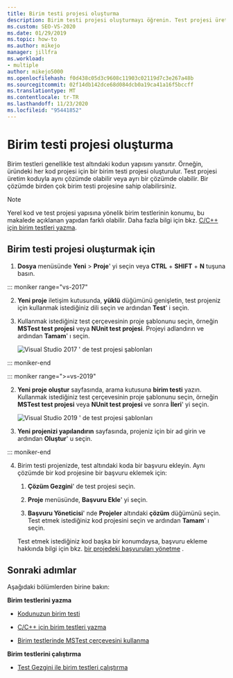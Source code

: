 ```yaml
---
title: Birim testi projesi oluşturma
description: Birim testi projesi oluşturmayı öğrenin. Test projesi üretim koduyla aynı çözümde olabilir veya ayrı bir çözümde olabilir.
ms.custom: SEO-VS-2020
ms.date: 01/29/2019
ms.topic: how-to
ms.author: mikejo
manager: jillfra
ms.workload:
- multiple
author: mikejo5000
ms.openlocfilehash: f0d438c05d3c9608c11903c02119d7c3e267a48b
ms.sourcegitcommit: 02f14db142dce68d084dcb0a19ca41a16f5bccff
ms.translationtype: MT
ms.contentlocale: tr-TR
ms.lasthandoff: 11/23/2020
ms.locfileid: "95441852"
---
```

# <a name="create-a-unit-test-project"></a>Birim testi projesi oluşturma

Birim testleri genellikle test altındaki kodun yapısını yansıtır. Örneğin, üründeki her kod projesi için bir birim testi projesi oluşturulur. Test projesi üretim koduyla aynı çözümde olabilir veya ayrı bir çözümde olabilir. Bir çözümde birden çok birim testi projesine sahip olabilirsiniz.

> [!NOTE]
> Yerel kod ve test projesi yapısına yönelik birim testlerinin konumu, bu makalede açıklanan yapıdan farklı olabilir. Daha fazla bilgi için bkz. [C/C++ için birim testleri yazma](writing-unit-tests-for-c-cpp.md).

## <a name="to-create-a-unit-test-project"></a>Birim testi projesi oluşturmak için

1. **Dosya** menüsünde **Yeni**  >  **Proje**' yi seçin veya **CTRL** + **SHIFT** + **N** tuşuna basın.

::: moniker range="vs-2017"

2. **Yeni proje** iletişim kutusunda, **yüklü** düğümünü genişletin, test projeniz için kullanmak istediğiniz dili seçin ve ardından **Test**' i seçin.

3. Kullanmak istediğiniz test çerçevesinin proje şablonunu seçin, örneğin **MSTest test projesi** veya **NUnit test projesi**. Projeyi adlandırın ve ardından **Tamam**' ı seçin.

   ![Visual Studio 2017 ' de test projesi şablonları](media/test-project-templates.png)

::: moniker-end

::: moniker range=">=vs-2019"

2. **Yeni proje oluştur** sayfasında, arama kutusuna **birim testi** yazın. Kullanmak istediğiniz test çerçevesinin proje şablonunu seçin, örneğin **MSTest test projesi** veya **NUnit test projesi** ve sonra **İleri**' yi seçin.

   ![Visual Studio 2019 ' de test projesi şablonları](media/vs-2019/test-project-templates.png)

3. **Yeni projenizi yapılandırın** sayfasında, projeniz için bir ad girin ve ardından **Oluştur**' u seçin.

::: moniker-end

4. Birim testi projenizde, test altındaki koda bir başvuru ekleyin. Aynı çözümde bir kod projesine bir başvuru eklemek için:

   1. **Çözüm Gezgini**' de test projesi seçin.

   2. **Proje** menüsünde, **Başvuru Ekle**' yi seçin.

   3. **Başvuru Yöneticisi**' nde **Projeler** altındaki **çözüm** düğümünü seçin. Test etmek istediğiniz kod projesini seçin ve ardından **Tamam**' ı seçin.

   Test etmek istediğiniz kod başka bir konumdaysa, başvuru ekleme hakkında bilgi için bkz. [bir projedeki başvuruları yönetme](../ide/managing-references-in-a-project.md) .

## <a name="next-steps"></a>Sonraki adımlar

Aşağıdaki bölümlerden birine bakın:

**Birim testlerini yazma**

- [Kodunuzun birim testi](../test/unit-test-your-code.md)

- [C/C++ için birim testleri yazma](writing-unit-tests-for-c-cpp.md)

- [Birim testlerinde MSTest çerçevesini kullanma](using-microsoft-visualstudio-testtools-unittesting-members-in-unit-tests.md)

**Birim testlerini çalıştırma**

- [Test Gezgini ile birim testleri çalıştırma](../test/run-unit-tests-with-test-explorer.md)
